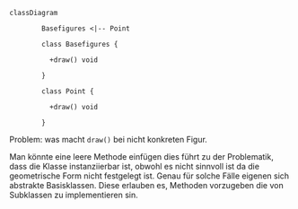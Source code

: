 ```mermaid
classDiagram

        Basefigures <|-- Point

        class Basefigures {

          +draw() void

        }

        class Point {

          +draw() void

        }
```

Problem: was macht `draw()` bei nicht konkreten Figur.

Man könnte eine leere Methode einfügen dies führt zu der Problematik, dass die Klasse instanziierbar ist, obwohl es nicht sinnvoll ist da die geometrische Form nicht festgelegt ist. Genau für solche Fälle eigenen sich abstrakte Basisklassen. Diese erlauben es, Methoden vorzugeben die von Subklassen zu implementieren sin.